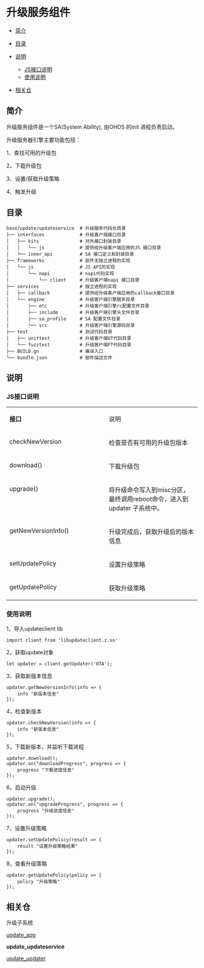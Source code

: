 # 升级服务组件<a name="ZH-CN_TOPIC_0000001102254666"></a>

-   [简介](#section184mcpsimp)
-   [目录](#section193mcpsimp)
-   [说明](#section208mcpsimp)
    -   [JS接口说明](#section210mcpsimp)
    -   [使用说明](#section253mcpsimp)

-   [相关仓](#section366mcpsimp)

## 简介<a name="section184mcpsimp"></a>

升级服务组件是一个SA\(System Ability\),  由OHOS 的init 进程负责启动。

升级服务器引擎主要功能包括：

1、查找可用的升级包

2、下载升级包

3、设置/获取升级策略

4、触发升级

## 目录<a name="section193mcpsimp"></a>

```
base/update/updateservice  # 升级服务代码仓目录
├── interfaces             # 升级客户端接口目录
│   ├── kits               # 对外接口封装目录
│   │   └── js             # 提供给升级客户端应用的JS 接口目录
│   └── inner_api          # SA 接口定义和封装目录
├── frameworks             # 部件无独立进程的实现
│   └── js                 # JS API的实现
│       └── napi           # napi代码实现
│           └── client     # 升级客户端napi 接口目录
├── services               # 独立进程的实现
│   ├── callback           # 提供给升级客户端应用的callback接口目录
│   └── engine             # 升级客户端引擎服务目录
│       ├── etc            # 升级客户端引擎rc配置文件目录
│       ├── include        # 升级客户端引擎头文件目录
│       ├── sa_profile     # SA 配置文件目录
│       └── src            # 升级客户端引擎源码目录
├── test                   # 测试代码目录
│   ├── unittest           # 升级客户端UT代码目录
│   └── fuzztest           # 升级客户端FT代码目录
├── BUILD.gn               # 编译入口
└── bundle.json            # 部件描述文件
```

## 说明<a name="section208mcpsimp"></a>

### JS接口说明<a name="section210mcpsimp"></a>

<a name="table212mcpsimp"></a>
<table><tbody><tr id="row217mcpsimp"><td class="cellrowborder" valign="top" width="52%"><p id="p219mcpsimp"><a name="p219mcpsimp"></a><a name="p219mcpsimp"></a><strong id="b220mcpsimp"><a name="b220mcpsimp"></a><a name="b220mcpsimp"></a>接口</strong></p>
</td>
<td class="cellrowborder" valign="top" width="48%"><p id="p222mcpsimp"><a name="p222mcpsimp"></a><a name="p222mcpsimp"></a>说明</p>
</td>
</tr>
<tr id="row223mcpsimp"><td class="cellrowborder" valign="top" width="52%"><p id="p16387178102716"><a name="p16387178102716"></a><a name="p16387178102716"></a>checkNewVersion</p>
</td>
<td class="cellrowborder" valign="top" width="48%"><p id="p227mcpsimp"><a name="p227mcpsimp"></a><a name="p227mcpsimp"></a>检查是否有可用的升级包版本</p>
</td>
</tr>
<tr id="row228mcpsimp"><td class="cellrowborder" valign="top" width="52%"><p id="p1884710150275"><a name="p1884710150275"></a><a name="p1884710150275"></a>download()</p>
</td>
<td class="cellrowborder" valign="top" width="48%"><p id="p232mcpsimp"><a name="p232mcpsimp"></a><a name="p232mcpsimp"></a>下载升级包</p>
</td>
</tr>
<tr id="row233mcpsimp"><td class="cellrowborder" valign="top" width="52%"><p id="p7326722162717"><a name="p7326722162717"></a><a name="p7326722162717"></a>upgrade()</p>
</td>
<td class="cellrowborder" valign="top" width="48%"><p id="p237mcpsimp"><a name="p237mcpsimp"></a><a name="p237mcpsimp"></a>将升级命令写入到misc分区，最终调用reboot命令，进入到updater 子系统中。</p>
</td>
</tr>
<tr id="row238mcpsimp"><td class="cellrowborder" valign="top" width="52%"><p id="p4981103002720"><a name="p4981103002720"></a><a name="p4981103002720"></a>getNewVersionInfo()</p>
</td>
<td class="cellrowborder" valign="top" width="48%"><p id="p242mcpsimp"><a name="p242mcpsimp"></a><a name="p242mcpsimp"></a>升级完成后，获取升级后的版本信息</p>
</td>
</tr>
<tr id="row243mcpsimp"><td class="cellrowborder" valign="top" width="52%"><p id="p568117524271"><a name="p568117524271"></a><a name="p568117524271"></a>setUpdatePolicy</p>
</td>
<td class="cellrowborder" valign="top" width="48%"><p id="p247mcpsimp"><a name="p247mcpsimp"></a><a name="p247mcpsimp"></a>设置升级策略</p>
</td>
</tr>
<tr id="row248mcpsimp"><td class="cellrowborder" valign="top" width="52%"><p id="p19534844192712"><a name="p19534844192712"></a><a name="p19534844192712"></a>getUpdatePolicy</p>
</td>
<td class="cellrowborder" valign="top" width="48%"><p id="p252mcpsimp"><a name="p252mcpsimp"></a><a name="p252mcpsimp"></a>获取升级策略</p>
</td>
</tr>
</tbody>
</table>

### 使用说明<a name="section253mcpsimp"></a>

1，导入updateclient lib

```
import client from 'libupdateclient.z.so'
```

2，获取update对象

```
let updater = client.getUpdater('OTA');
```

3，获取新版本信息

```
updater.getNewVersionInfo(info => {
	info "新版本信息"
});
```

4，检查新版本

```
updater.checkNewVersion(info => {
	info "新版本信息"
});
```

5，下载新版本，并监听下载进程

```
updater.download();
updater.on("downloadProgress", progress => {
	progress "下载进度信息"
});
```

6，启动升级

```
updater.upgrade();
updater.on("upgradeProgress", progress => {
	progress "升级进度信息"
});
```

7，设置升级策略

```
updater.setUpdatePolicy(result => {
	result "设置升级策略结果"
});
```

8，查看升级策略

```
updater.getUpdatePolicy(policy => {
	policy "升级策略"
});
```

## 相关仓<a name="section366mcpsimp"></a>

升级子系统

[update\_app](https://gitee.com/openharmony/update_app)

**update\_updateservice**

[update\_updater](https://gitee.com/openharmony/update_updater)

